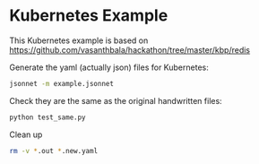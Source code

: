 # Kubernetes Example

This Kubernetes example is based on https://github.com/vasanthbala/hackathon/tree/master/kbp/redis

Generate the yaml (actually json) files for Kubernetes:

```sh
jsonnet -m example.jsonnet
```

Check they are the same as the original handwritten files:

```sh
python test_same.py
```

Clean up

```sh
rm -v *.out *.new.yaml
```

